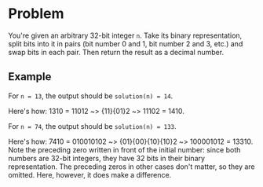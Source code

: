 # Problem

You're given an arbitrary 32-bit integer `n`. Take its binary representation, split bits into it in pairs (bit number 0 and 1, bit number 2 and 3, etc.) and swap bits in each pair. Then return the result as a decimal number.

## Example

For `n = 13`, the output should be `solution(n) = 14`.

Here's how:
1310 = 11012 ~> {11}{01}2 ~> 11102 = 1410.

For `n = 74`, the output should be `solution(n) = 133`.

Here's how:
7410 = 010010102 ~> {01}{00}{10}{10}2 ~> 100001012 = 13310.
Note the preceding zero written in front of the initial number: since both numbers are 32-bit integers, they have 32 bits in their binary representation. The preceding zeros in other cases don't matter, so they are omitted. Here, however, it does make a difference.